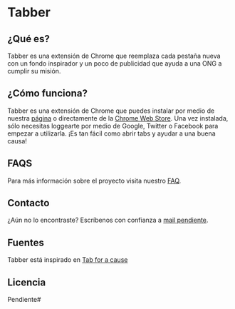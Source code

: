 # Tabber

## ¿Qué es?

Tabber es una extensión de Chrome que reemplaza cada pestaña nueva con un fondo inspirador y un poco de publicidad
que ayuda a una ONG a cumplir su misión.

## ¿Cómo funciona?

Tabber es una extensión de Chrome que puedes instalar por medio de nuestra [página](#) o directamente de la [Chrome Web Store](https://chrome.google.com/webstore/). Una vez instalada, sólo necesitas loggearte por medio de Google, Twitter o Facebook para empezar a utilizarla. ¡Es tan fácil como abrir tabs y ayudar a una buena causa!

## FAQS

Para más información sobre el proyecto visita nuestro [FAQ](#).

## Contacto

¿Aún no lo encontraste? Escríbenos con confianza a [mail pendiente](#).

## Fuentes

Tabber está inspirado en [Tab for a cause](tab.gladly.io)

## Licencia

Pendiente#